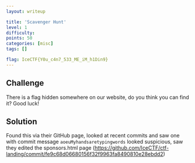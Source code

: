 ```yaml
---
layout: writeup

title: 'Scavenger Hunt'
level: 1
difficulty:
points: 50
categories: [misc]
tags: []

flag: IceCTF{Y0u_c4n7_533_ME_iM_h1Din9}
---
```


## Challenge

There is a flag hidden somewhere on our website, do you think you can
find it? Good luck!

## Solution

Found this via their GitHub page, looked at recent commits and saw one
with commit message `aoeuMyhandsaretypingwords` looked suspicious, saw
they edited the sponsors.html page
(https://github.com/IceCTF/ctf-landing/commit/fe9c68d06680156f32f9963fa8490810e28ebdd2)

